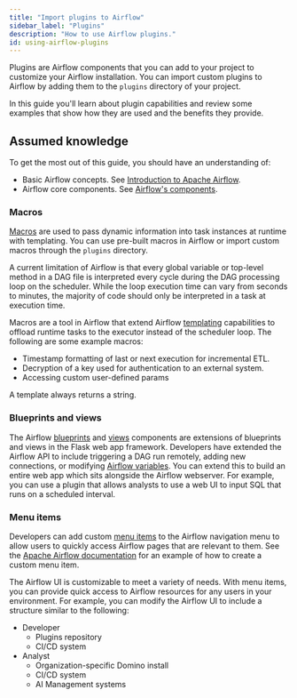 ```yaml
---
title: "Import plugins to Airflow"
sidebar_label: "Plugins"
description: "How to use Airflow plugins."
id: using-airflow-plugins
---
```


Plugins are Airflow components that you can add to your project to customize your Airflow installation. You can import custom plugins to Airflow by adding them to the `plugins` directory of your project. 

In this guide you'll learn about plugin capabilities and review some examples that show how they are used and the benefits they provide.

## Assumed knowledge

To get the most out of this guide, you should have an understanding of:

- Basic Airflow concepts. See [Introduction to Apache Airflow](https://www.astronomer.io/guides/intro-to-airflow).
- Airflow core components. See [Airflow's components](https://www.astronomer.io/guides/airflow-components/).

### Macros

[Macros](https://airflow.apache.org/docs/apache-airflow/stable/templates-ref.html#macros) are used to pass dynamic information into task instances at runtime with templating. You can use pre-built macros in Airflow or import custom macros through the `plugins` directory. 

A current limitation of Airflow is that every global variable or top-level method in a DAG file is interpreted every cycle during the DAG processing loop on the scheduler. While the loop execution time can vary from seconds to minutes, the majority of code should only be interpreted in a task at execution time.

Macros are a tool in Airflow that extend Airflow [templating](https://airflow.apache.org/tutorial.html#templating-with-jinja) capabilities to offload runtime tasks to the executor instead of the scheduler loop. The following are some example macros:

- Timestamp formatting of last or next execution for incremental ETL.
- Decryption of a key used for authentication to an external system.
- Accessing custom user-defined params

A template always returns a string.

### Blueprints and views

The Airflow [blueprints](http://flask.pocoo.org/docs/0.12/blueprints/) and [views](http://flask.pocoo.org/docs/0.12/views/) components are extensions of blueprints and views in the Flask web app framework. Developers have extended the Airflow API to include triggering a DAG run remotely, adding new connections, or modifying [Airflow variables](https://airflow.apache.org/docs/apache-airflow/stable/concepts.html). You can extend this to build an entire web app which sits alongside the Airflow webserver. For example, you can use a plugin that allows analysts to use a web UI to input SQL that runs on a scheduled interval.

### Menu items

Developers can add custom [menu items](https://github.com/mik-laj/airflow/blob/10e2a88bdc9668931cebe46deb178ab2315d6e52/airflow/plugins_manager.py#L136 ) to the Airflow navigation menu to allow users to quickly access Airflow pages that are relevant to them. See the [Apache Airflow documentation](https://airflow.apache.org/docs/apache-airflow/stable/plugins.html#example) for an example of how to create a custom menu item. 

The Airflow UI is customizable to meet a variety of needs. With menu items, you can provide quick access to Airflow resources for any users in your environment. For example, you can modify the Airflow UI to include a structure similar to the following:

- Developer
    - Plugins repository
    - CI/CD system
- Analyst
    - Organization-specific Domino install
    - CI/CD system
    - AI Management systems
